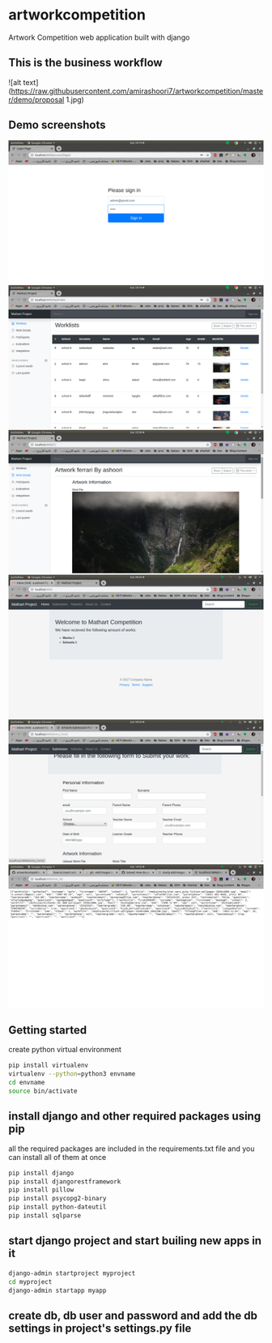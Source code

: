 # artworkcompetition
Artwork Competition web application built with django

## This is the business workflow 
![alt text](https://raw.githubusercontent.com/amirashoori7/artworkcompetition/master/demo/proposal 1.jpg)

## Demo screenshots
![alt text](https://raw.githubusercontent.com/amirashoori7/artworkcompetition/master/demo/login.png)
![alt text](https://raw.githubusercontent.com/amirashoori7/artworkcompetition/master/demo/dashboard.png)
![alt text](https://raw.githubusercontent.com/amirashoori7/artworkcompetition/master/demo/details.png)
![alt text](https://raw.githubusercontent.com/amirashoori7/artworkcompetition/master/demo/demo1.png)
![alt text](https://raw.githubusercontent.com/amirashoori7/artworkcompetition/master/demo/demo2.png)
![alt text](https://raw.githubusercontent.com/amirashoori7/artworkcompetition/master/demo/REST_API.png)


## Getting started
create python virtual environment

```bash
pip install virtualenv
virtualenv --python=python3 envname
cd envname
source bin/activate
```

## install django and other required packages using pip
all the required packages are included in the requirements.txt file and you can install all of them at once
```bash
pip install django
pip install djangorestframework
pip install pillow
pip install psycopg2-binary
pip install python-dateutil
pip install sqlparse
```

## start django project and start builing new apps in it

```bash
django-admin startproject myproject
cd myproject
django-admin startapp myapp
```
## create db, db user and password and add the db settings in project's settings.py file
